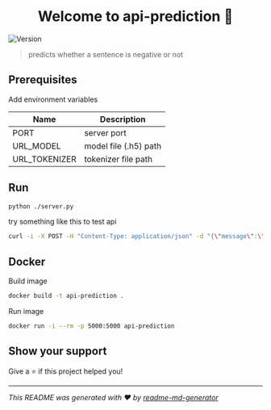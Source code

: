 <h1 align="center">Welcome to api-prediction 👋</h1>
<p>
  <img alt="Version" src="https://img.shields.io/badge/version-1.0.0-blue.svg?cacheSeconds=2592000" />
</p>

> predicts whether a sentence is negative or not

## Prerequisites

Add environment variables

| Name | Description |
| -- | -- |
| PORT | server port |
| URL_MODEL | model file (.h5) path |
| URL_TOKENIZER | tokenizer file path |

## Run

```sh
python ./server.py
```

try something like this to test api
```sh
curl -i -X POST -H "Content-Type: application/json" -d "{\"message\":\"hello bob, how are you?\"}" http://localhost:5000/api/v1/analyses
```

## Docker

Build image
```sh
docker build -t api-prediction .
```

Run image
```sh
docker run -i --rm -p 5000:5000 api-prediction
```

## Show your support

Give a ⭐️ if this project helped you!

***
_This README was generated with ❤️ by [readme-md-generator](https://github.com/kefranabg/readme-md-generator)_